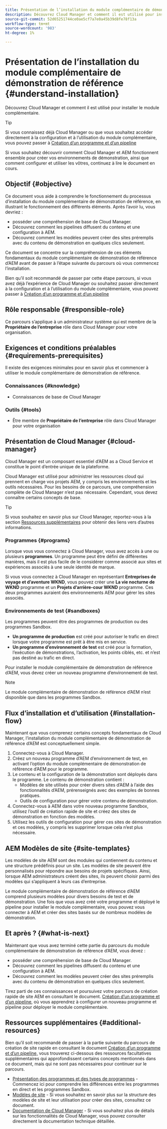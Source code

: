 ```yaml
---
title: Présentation de l’installation du module complémentaire de démonstration de référence
description: Découvrez Cloud Manager et comment il est utilisé pour installer le module complémentaire.
source-git-commit: 52d65251744ce0ae5cf7a7e0a45b39d8fe78f13a
workflow-type: tm+mt
source-wordcount: '983'
ht-degree: 1%

---
```



# Présentation de l’installation du module complémentaire de démonstration de référence {#understand-installation}

Découvrez Cloud Manager et comment il est utilisé pour installer le module complémentaire.

>[!TIP]
>
>Si vous connaissez déjà Cloud Manager ou que vous souhaitez accéder directement à la configuration et à l’utilisation du module complémentaire, vous pouvez passer à [Création d’un programme et d’un pipeline](create-program.md)
>
>Si vous souhaitez découvrir comment Cloud Manager et AEM fonctionnent ensemble pour créer vos environnements de démonstration, ainsi que comment configurer et utiliser les vôtres, continuez à lire le document en cours.

## Objectif {#objective}

Ce document vous aide à comprendre le fonctionnement du processus d’installation du module complémentaire de démonstration de référence, en illustrant le fonctionnement des différents éléments. Après l’avoir lu, vous devriez :

* posséder une compréhension de base de Cloud Manager.
* Découvrez comment les pipelines diffusent du contenu et une configuration à AEM.
* Découvrez comment les modèles peuvent créer des sites préremplis avec du contenu de démonstration en quelques clics seulement.

Ce document se concentre sur la compréhension de ces éléments fondamentaux du module complémentaire de démonstration de référence d’AEM avant de passer à l’étape suivante du parcours où vous commencez l’installation.

Bien qu’il soit recommandé de passer par cette étape parcours, si vous avez déjà l’expérience de Cloud Manager ou souhaitez passer directement à la configuration et à l’utilisation du module complémentaire, vous pouvez passer à [Création d’un programme et d’un pipeline](create-program.md)

## Rôle responsable {#responsible-role}

Ce parcours s’applique à un administrateur système qui est membre de la **Propriétaire de l’entreprise** rôle dans Cloud Manager pour votre organisation.

## Exigences et conditions préalables {#requirements-prerequisites}

Il existe des exigences minimales pour en savoir plus et commencer à utiliser le module complémentaire de démonstration de référence.

### Connaissances {#knowledge}

* Connaissances de base de Cloud Manager

### Outils {#tools}

* Être membre de **Propriétaire de l’entreprise** rôle dans Cloud Manager pour votre organisation

## Présentation de Cloud Manager {#cloud-manager}

Cloud Manager est un composant essentiel d’AEM as a Cloud Service et constitue le point d’entrée unique de la plateforme.

Cloud Manager est utilisé pour administrer les ressources cloud qui prennent en charge vos projets AEM, y compris les environnements et les outils nécessaires. Pour les besoins de ce parcours, une compréhension complète de Cloud Manager n’est pas nécessaire. Cependant, vous devez connaître certains concepts de base.

>[!TIP]
>
>Si vous souhaitez en savoir plus sur Cloud Manager, reportez-vous à la section [Ressources supplémentaires](#additional-resources) pour obtenir des liens vers d’autres informations.

### Programmes {#programs}

Lorsque vous vous connectez à Cloud Manager, vous avez accès à une ou plusieurs **programmes**. Un programme peut être défini de différentes manières, mais il est plus facile de le considérer comme associé aux sites et expériences associés à une seule identité de marque.

Si vous vous connectez à Cloud Manager en représentant **Entreprises de voyage et d’aventure WKND**, vous pouvez créer une **La vie nocturne de WKND** programme et un **Projets d’arrière-cour WKND** programme. Ces deux programmes auraient des environnements AEM pour gérer les sites associés.

### Environnements de test {#sandboxes}

Les programmes peuvent être des programmes de production ou des programmes Sandbox.

* **Un programme de production** est créé pour autoriser le trafic en direct lorsque votre programme est prêt à être mis en service.
* **Un programme d’environnement de test** est créé pour la formation, l’exécution de démonstrations, l’activation, les points ciblés, etc. et n’est pas destiné au trafic en direct.

Pour installer le module complémentaire de démonstration de référence d’AEM, vous devez créer un nouveau programme d’environnement de test.

>[!NOTE]
>
>Le module complémentaire de démonstration de référence d’AEM n’est disponible que dans les programmes Sandbox.

## Flux d’installation et d’utilisation {#installation-flow}

Maintenant que vous comprenez certains concepts fondamentaux de Cloud Manager, l’installation du module complémentaire de démonstration de référence d’AEM est conceptuellement simple.

1. Connectez-vous à Cloud Manager.
1. Créez un nouveau programme d’AEM d’environnement de test, en activant l’option du module complémentaire de démonstration de référence d’AEM pour le programme.
1. Le contenu et la configuration de la démonstration sont déployés dans le programme. Le contenu de démonstration contient :
   * Modèles de site utilisés pour créer divers sites d’AEM à l’aide des fonctionnalités d’AEM, prérenseignés avec des exemples de bonnes pratiques.
   * Outils de configuration pour gérer votre contenu de démonstration.
1. Connectez-vous à AEM dans votre nouveau programme Sandbox, utilisez l’outil de création rapide de site et créez des sites de démonstration en fonction des modèles.
1. Utilisez les outils de configuration pour gérer ces sites de démonstration et ces modèles, y compris les supprimer lorsque cela n’est plus nécessaire.

## AEM Modèles de site {#site-templates}

Les modèles de site AEM sont des modules qui contiennent du contenu et une structure prédéfinis pour un site. Les modèles de site peuvent être personnalisés pour répondre aux besoins de projets spécifiques. Ainsi, lorsque AEM administrateurs créent des sites, ils peuvent choisir parmi des modèles qui s’appliquent à leurs cas d’entreprise.

Le module complémentaire de démonstration de référence d’AEM comprend plusieurs modèles pour divers besoins de test et de démonstration. Une fois que vous avez créé votre programme et déployé le pipeline pour installer le module complémentaire, vous pouvez vous connecter à AEM et créer des sites basés sur de nombreux modèles de démonstration.

## Et après ? {#what-is-next}

Maintenant que vous avez terminé cette partie du parcours du module complémentaire de démonstration de référence d’AEM, vous devez :

* posséder une compréhension de base de Cloud Manager.
* Découvrez comment les pipelines diffusent du contenu et une configuration à AEM.
* Découvrez comment les modèles peuvent créer des sites préremplis avec du contenu de démonstration en quelques clics seulement.

Tirez parti de ces connaissances et poursuivez votre parcours de création rapide de site AEM en consultant le document. [Création d’un programme et d’un pipeline,](create-program.md) où vous apprendrez à configurer un nouveau programme et pipeline pour déployer le module complémentaire.

## Ressources supplémentaires {#additional-resources}

Bien qu’il soit recommandé de passer à la partie suivante du parcours de création de site rapide en consultant le document [Création d’un programme et d’un pipeline,](create-program.md) vous trouverez ci-dessous des ressources facultatives supplémentaires qui approfondissent certains concepts mentionnés dans ce document, mais qui ne sont pas nécessaires pour continuer sur le parcours.

* [Présentation des programmes et des types de programmes](https://experienceleague.adobe.com/docs/experience-manager-cloud-service/implementing/using-cloud-manager/understand-program-types.html) - Commencez ici pour comprendre les différences entre les programmes en direct et les programmes Sandbox.
* [Modèles de site](/help/sites-cloud/administering/site-creation/site-templates.md) - Si vous souhaitez en savoir plus sur la structure des modèles de site et leur utilisation pour créer des sites, consultez ce document.
* [Documentation de Cloud Manager](https://experienceleague.adobe.com/docs/experience-manager-cloud-service/onboarding/onboarding-concepts/cloud-manager-introduction.html) - Si vous souhaitez plus de détails sur les fonctionnalités de Cloud Manager, vous pouvez consulter directement la documentation technique détaillée.
